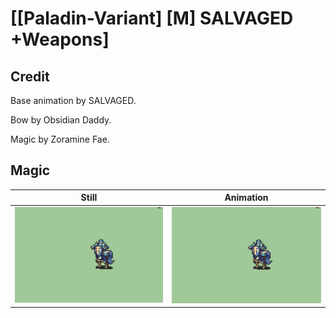 # [\[Paladin-Variant\] \[M\] SALVAGED +Weapons]

## Credit

Base animation by SALVAGED.

Bow by Obsidian Daddy.

Magic by Zoramine Fae.

## Magic

| Still | Animation |
| :---: | :-------: |
| ![Magic still](./Magic_000.png) | ![Magic animation](./Magic.gif) |
